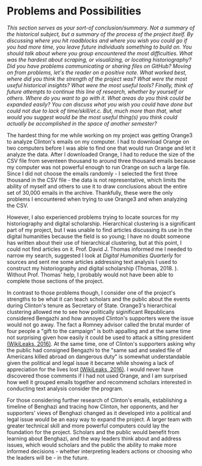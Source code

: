 # Problems and Possibilities

_This section serves as your sort-of conclusion/summary. Not a summary of the historical subject, but a summary of the process of the project itself. By discussing where you hit roadblocks and where you wish you could go if you had more time, you leave future individuals something to build on. 
You should talk about where you group encountered the most difficulties. What was the hardest about scraping, or visualizing, or locating historiography? Did you have problems communicating or sharing files on GitHub? 
Moving on from problems, let's the reader on a positive note. What worked best, where did you think the strength of the project was? What were the most useful historical insights? What were the most useful tools? 
Finally, think of future attempts to continue this line of research, whether by yourself or others. Where do you want to go with it. What areas do you think could be expanded easily? You can discuss what you wish you could have done but could not due to lack of time/skill/et.c. But, much more than that, what would you suggest would be the most useful thing(s) you think could actually be accomplished in the space of another semester?_


The hardest thing for me while working on my project was getting Orange3 to analyze Clinton's emails on my computer. I had to download Orange on two computers before I was able to find one that would run Orange and let it analyze the data. After I downloaded Orange, I had to reduce the size of the CSV file from seventeen thousand to around three thousand emails because my computer was not powerful enough to run Orange on such a large file. Since I did not choose the emails randomly - I selected the first three thousand in the CSV file  - the data is not representative, which limits the ability of myself and others to use it to draw conclusions about the entire set of 30,000 emails in the archive. Thankfully, these were the only problems I encountered when trying to use Orange3 and when analyzing the CSV.

However, I also experienced problems trying to locate sources for my historiography and digital scholarship. Hierarchical clustering is a significant part of my project, but I was unable to find articles discussing its use in the digital humanities because the field is so young; I have no doubt someone has written about their use of hierarchical clustering, but at this point, I could not find articles on it. Prof. David J. Thomas informed me I needed to narrow my search, suggested I look at _Digital Humanities Quarterly_ for sources and sent me some articles addressing text analysis I used to construct my historiography and digital scholarship (Thomas, 2018. ). Without Prof. Thomas' help, I probably would not have been able to complete those sections of the project.

In contrast to those problems though, I consider one of the project's strengths to be what it can teach scholars and the public about the events during Clinton's tenure as Secretary of State. Orange3's hierarchical clustering allowed me to see how politically siginificant Republicans considered Bengazhi and how annoyed Clinton's supporters were the issue would not go away. The fact a Romney advisor called the brutal murder of four people a "gift to the campaign" is both appalling and at the same time not surprising given how easily it could be used to attack a sitting president [(WikiLeaks, 2016)](https://wikileaks.org/clinton-emails/). At the same time, one of Clinton's supporters asking why the public had consigned Bengazhi to the "same sad and sealed file of Americans killed abroad on dangerous duty" is somewhat understandable given the political and legal issue it became while showing a lack of appreciation for the lives lost [(WikiLeaks, 2016)](https://wikileaks.org/clinton-emails/). I would never have discovered those comments if I had not used Orange, and I am surprised how well it grouped emails together and recommend scholars interested in conducting text analysis consider the program. 

For those considering further research of Clinton's emails, establishing a timeline of Benghazi and tracing how Clinton, her opponents, and her supporters' views of Benghazi changed as it developed into a political and legal issue would be an easy way to expand the project. A larger team with greater technical skill and more powerful computers could lay the foundation for the project. Scholars and the public would benefit from learning about Benghazi, and the way leaders think about and address issues, which would scholars and the public the ability to make more informed decisions - whether interpreting leaders actions or choosing who the leaders will be - in the future.



